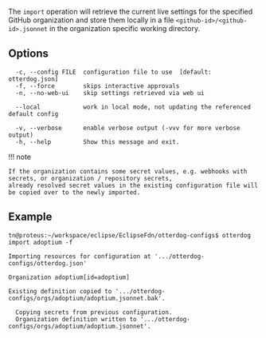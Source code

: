 The `import` operation will retrieve the current live settings for the specified GitHub organization and store
them locally in a file `<github-id>/<github-id>.jsonnet` in the organization specific working directory.

## Options

```shell
  -c, --config FILE  configuration file to use  [default: otterdog.json]
  -f, --force        skips interactive approvals
  -n, --no-web-ui    skip settings retrieved via web ui
  
  --local            work in local mode, not updating the referenced default config  

  -v, --verbose      enable verbose output (-vvv for more verbose output)
  -h, --help         Show this message and exit.
```

!!! note

    If the organization contains some secret values, e.g. webhooks with secrets, or organization / repository secrets,
    already resolved secret values in the existing configuration file will be copied over to the newly imported.

## Example

```shell
tn@proteus:~/workspace/eclipse/EclipseFdn/otterdog-configs$ otterdog import adoptium -f

Importing resources for configuration at '.../otterdog-configs/otterdog.json'

Organization adoptium[id=adoptium]

Existing definition copied to '.../otterdog-configs/orgs/adoptium/adoptium.jsonnet.bak'.

  Copying secrets from previous configuration.
  Organization definition written to '.../otterdog-configs/orgs/adoptium/adoptium.jsonnet'.
```
